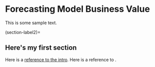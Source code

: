 # Forecasting Model Business Value

This is some sample text.

(section-label2)=
## Here's my first section

Here is a [reference to the intro](intro.md). Here is a reference to [](section-label2).
